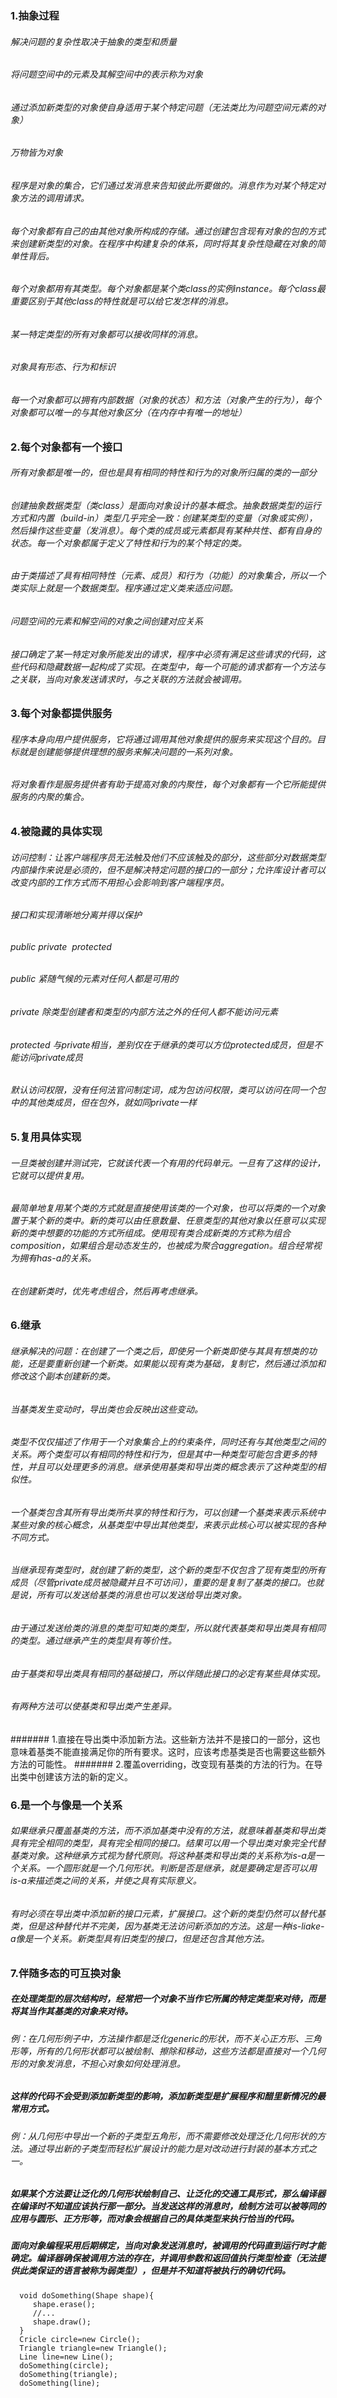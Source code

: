 ### 1.抽象过程
###### 解决问题的复杂性取决于抽象的类型和质量
###### 将问题空间中的元素及其解空间中的表示称为对象
###### 通过添加新类型的对象使自身适用于某个特定问题（无法类比为问题空间元素的对象）
######  万物皆为对象
######  程序是对象的集合，它们通过发消息来告知彼此所要做的。消息作为对某个特定对象方法的调用请求。
######  每个对象都有自己的由其他对象所构成的存储。通过创建包含现有对象的包的方式来创建新类型的对象。在程序中构建复杂的体系，同时将其复杂性隐藏在对象的简单性背后。
###### 每个对象都用有其类型。每个对象都是某个类class的实例instance。每个class最重要区别于其他class的特性就是可以给它发怎样的消息。
###### 某一特定类型的所有对象都可以接收同样的消息。
###### 对象具有形态、行为和标识
###### 每一个对象都可以拥有内部数据（对象的状态）和方法（对象产生的行为），每个对象都可以唯一的与其他对象区分（在内存中有唯一的地址）
### 2.每个对象都有一个接口
###### 所有对象都是唯一的，但也是具有相同的特性和行为的对象所归属的类的一部分
###### 创建抽象数据类型（类class）是面向对象设计的基本概念。抽象数据类型的运行方式和内置（build-in）类型几乎完全一致：创建某类型的变量（对象或实例），然后操作这些变量（发消息）。每个类的成员或元素都具有某种共性、都有自身的状态。每一个对象都属于定义了特性和行为的某个特定的类。
###### 由于类描述了具有相同特性（元素、成员）和行为（功能）的对象集合，所以一个类实际上就是一个数据类型。程序通过定义类来适应问题。
###### 问题空间的元素和解空间的对象之间创建对应关系
###### 接口确定了某一特定对象所能发出的请求，程序中必须有满足这些请求的代码，这些代码和隐藏数据一起构成了实现。在类型中，每一个可能的请求都有一个方法与之关联，当向对象发送请求时，与之关联的方法就会被调用。
### 3.每个对象都提供服务
###### 程序本身向用户提供服务，它将通过调用其他对象提供的服务来实现这个目的。目标就是创建能够提供理想的服务来解决问题的一系列对象。
###### 将对象看作是服务提供者有助于提高对象的内聚性，每个对象都有一个它所能提供服务的内聚的集合。
### 4.被隐藏的具体实现
###### 访问控制：让客户端程序员无法触及他们不应该触及的部分，这些部分对数据类型内部操作来说是必须的，但不是解决特定问题的接口的一部分；允许库设计者可以改变内部的工作方式而不用担心会影响到客户端程序员。
###### 接口和实现清晰地分离并得以保护
###### public private  protected
###### public 紧随气候的元素对任何人都是可用的
###### private 除类型创建者和类型的内部方法之外的任何人都不能访问元素
###### protected 与private相当，差别仅在于继承的类可以方位protected成员，但是不能访问private成员
###### 默认访问权限，没有任何法官问制定词，成为包访问权限，类可以访问在同一个包中的其他类成员，但在包外，就如同private一样
### 5.复用具体实现
###### 一旦类被创建并测试完，它就该代表一个有用的代码单元。一旦有了这样的设计，它就可以提供复用。
###### 最简单地复用某个类的方式就是直接使用该类的一个对象，也可以将类的一个对象置于某个新的类中。新的类可以由任意数量、任意类型的其他对象以任意可以实现新的类中想要的功能的方式所组成。使用现有类合成新类的方式称为组合composition，如果组合是动态发生的，也被成为聚合aggregation。组合经常视为拥有has-a的关系。
###### 在创建新类时，优先考虑组合，然后再考虑继承。
### 6.继承
###### 继承解决的问题：在创建了一个类之后，即使另一个新类即使与其具有想类的功能，还是要重新创建一个新类。如果能以现有类为基础，复制它，然后通过添加和修改这个副本创建新的类。
###### 当基类发生变动时，导出类也会反映出这些变动。
###### 类型不仅仅描述了作用于一个对象集合上的约束条件，同时还有与其他类型之间的关系。两个类型可以有相同的特性和行为，但是其中一种类型可能包含更多的特性，并且可以处理更多的消息。继承使用基类和导出类的概念表示了这种类型的相似性。
###### 一个基类包含其所有导出类所共享的特性和行为，可以创建一个基类来表示系统中某些对象的核心概念，从基类型中导出其他类型，来表示此核心可以被实现的各种不同方式。
###### 当继承现有类型时，就创建了新的类型，这个新的类型不仅包含了现有类型的所有成员（尽管private成员被隐藏并且不可访问），重要的是复制了基类的接口。也就是说，所有可以发送给基类的消息也可以发送给导出类对象。
###### 由于通过发送给类的消息的类型可知类的类型，所以就代表基类和导出类具有相同的类型。通过继承产生的类型具有等价性。
###### 由于基类和导出类具有相同的基础接口，所以伴随此接口的必定有某些具体实现。
###### 有两种方法可以使基类和导出类产生差异。
####### 1.直接在导出类中添加新方法。这些新方法并不是接口的一部分，这也意味着基类不能直接满足你的所有要求。这时，应该考虑基类是否也需要这些额外方法的可能性。
####### 2.覆盖overriding，改变现有基类的方法的行为。在导出类中创建该方法的新的定义。
### 6.是一个与像是一个关系
###### 如果继承只覆盖基类的方法，而不添加基类中没有的方法，就意味着基类和导出类具有完全相同的类型，具有完全相同的接口。结果可以用一个导出类对象完全代替基类对象。这种继承方式视为替代原则。将这种基类和导出类的关系称为is-a是一个关系。一个圆形就是一个几何形状。判断是否是继承，就是要确定是否可以用is-a来描述类之间的关系，并使之具有实际意义。
###### 有时必须在导出类中添加新的接口元素，扩展接口。这个新的类型仍然可以替代基类，但是这种替代并不完美，因为基类无法访问新添加的方法。这是一种is-liake-a像是一个关系。新类型具有旧类型的接口，但是还包含其他方法。
### 7.伴随多态的可互换对象
##### 在处理类型的层次结构时，经常把一个对象不当作它所属的特定类型来对待，而是将其当作其基类的对象来对待。
###### 例：在几何形例子中，方法操作都是泛化generic的形状，而不关心正方形、三角形等，所有的几何形状都可以被绘制、擦除和移动，这些方法都是直接对一个几何形的对象发消息，不担心对象如何处理消息。
##### 这样的代码不会受到添加新类型的影响，添加新类型是扩展程序和醋里新情况的最常用方式。
###### 例：从几何形中导出一个新的子类型五角形，而不需要修改处理泛化几何形状的方法。通过导出新的子类型而轻松扩展设计的能力是对改动进行封装的基本方式之一。
##### 如果某个方法要让泛化的几何形状绘制自己、让泛化的交通工具形式，那么编译器在编译时不知道应该执行那一部分。当发送这样的消息时，绘制方法可以被等同的应用与圆形、正方形等，而对象会根据自己的具体类型来执行恰当的代码。
##### 面向对象编程采用后期绑定，当向对象发送消息时，被调用的代码直到运行时才能确定。编译器确保被调用方法的存在，并调用参数和返回值执行类型检查（无法提供此类保证的语言被称为弱类型），但是并不知道将被执行的确切代码。

      void doSomething(Shape shape){
         shape.erase();
         //...
         shape.draw();
      }
      Cricle circle=new Circle();
      Triangle triangle=new Triangle();
      Line line=new Line();
      doSomething(circle);
      doSomething(triangle);
      doSomething(line);




